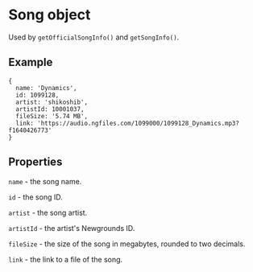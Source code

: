 # Song object

Used by `getOfficialSongInfo()` and `getSongInfo()`.

## Example
```
{
  name: 'Dynamics',
  id: 1099128,
  artist: 'shikoshib',
  artistId: 10001037,
  fileSize: '5.74 MB',
  link: 'https://audio.ngfiles.com/1099000/1099128_Dynamics.mp3?f1640426773'
}
```

## Properties
```name``` - the song name.

```id``` - the song ID.

```artist``` - the song artist.

```artistId``` - the artist's Newgrounds ID.

```fileSize``` - the size of the song in megabytes, rounded to two decimals.

```link``` - the link to a file of the song.
